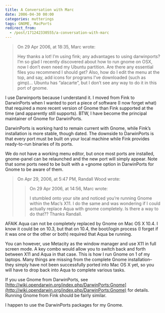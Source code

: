 ```yaml
---
title: A Conversation with Marc
date: 2006-04-30 00:00
categories: mutterings
tags: GNOME, MacPorts
redirect_from:
  - /post/171242330555/a-conversation-with-marc
---
```

> On 29 Apr 2006, at 18:35, Marc wrote:
>
> Hey thanks a lot!  I&rsquo;m using fink;  any advantages to using darwinports?  I&rsquo;m so glad I recently discovered about how to run gnome on OSX, now I don&rsquo;t even need my Ubuntu partition.  Are there any essential files you recommend I should get?  Also, how do I edit the menu at the top, and say, add icons for programs I&rsquo;ve downloaded (such as gimp)&hellip; Ubuntu has &ldquo;alacarte&rdquo;, but I don&rsquo;t see any way to do it in this port of gnome.

I use Darwinports because I understand it. I moved from Fink to DarwinPorts when I wanted to port a piece of software (I now forget what) that required a more recent version of Gnome than Fink supported at the time (and apparently still supports). BTW, I have become the principal maintainer of Gnome for DarwinPorts.

DarwinPorts is working hard to remain current with Gnome, while Fink&rsquo;s installation is more stable, though dated. The downside to DarwinPorts is that every port must be built on your local machine while Fink provides ready-to-run binaries of its ports.

We do not have a working menu editor, but once most ports are installed, gnome-panel can be relaunched and the new port will simply appear. Note that some ports need to be built with a +gnome option in DarwinPorts for Gnome to be aware of them.

> On Apr 29, 2006, at 5:47 PM, Randall Wood wrote:
>
> > On 29 Apr 2006, at 14:56, Marc wrote:
> >    
> > I stumbled onto your site and noticed you&rsquo;re running Gnome within the Mac&rsquo;s X11.  I do the same and was wondering if I could actually replace Aqua with gnome completely.  Is there a way to do that??  Thanks Randall.

AFAIK Aqua can not be completely replaced by Gnome on Mac OS X 10.4. I know it could be on 10.3, but that on 10.4, the boot/login process (I forget if it was one or the other or both) required that Aqua be running.

You can however, use Metacity as the window manager and use X11 in full screen mode. A key combo would allow you to switch back and forth between X11 and Aqua in that case. This is how I run Gnome on 1 of my laptops. Many things are missing from the complete Gnome installation&ndash;they simply have not been successfully ported into Mac OS X yet, so you will have to drop back into Aqua to complete various tasks.

If you use Gnome from DarwinPorts, see [http://wiki.opendarwin.org/index.php/DarwinPorts:Gnome](http://wiki.opendarwin.org/index.php/DarwinPorts:Gnome) for details. Running Gnome from Fink should be fairly similar.

I happen to use the DarwinPorts packages for my Gnome.
